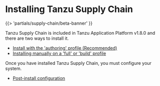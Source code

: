 # Installing Tanzu Supply Chain

{{> 'partials/supply-chain/beta-banner' }}

Tanzu Supply Chain is included in Tanzu Application Platform v1.8.0 and there are two ways to install it.

* [Install with the 'authoring' profile (Recommended)](./install-authoring-profile.hbs.md)
* [Installing manually on a 'full' or 'build' profile](./installing-manually.hbs)

Once you have installed Tanzu Supply Chain, you must configure your system.

* [Post-install configuration](./post-install-configuration.hbs.md)